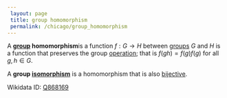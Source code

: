 ```yaml
---
 layout: page
 title: group homomorphism
 permalink: /chicago/group_homomorphism
---
```


A **[group](https://defsmath.github.io/DefsMath/group) homomorphism**is a function $f: G\to H$ between [groups](https://defsmath.github.io/DefsMath/group) $G$ and $H$ is a function that preserves the group [operation](https://defsmath.github.io/DefsMath/binary_operation); that is $f(gh)=f(g)f(g)$ for all $g,h \in G$. 

A **group [isomorphism](https://defsmath.github.io/DefsMath/isomorphism)** is a homomorphism that is also [bijective](https://defsmath.github.io/DefsMath/bijective).

Wikidata ID: [Q868169](https://www.wikidata.org/wiki/Q868169)